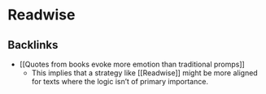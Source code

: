 # Readwise

## Backlinks
* [[Quotes from books evoke more emotion than traditional promps]]
	* This implies that a strategy like [[Readwise]] might be more aligned for texts where the logic isn’t of primary importance.

<!-- {BearID:73D3F847-3A0F-4690-88C0-23E56422EC39-17399-000001DA584406EE} -->
